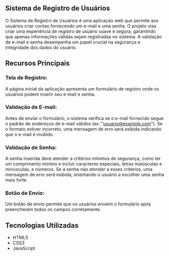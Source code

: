 ## Sistema de Registro de Usuários
O Sistema de Registro de Usuários é uma aplicação web que permite aos usuários criar contas fornecendo um e-mail e uma senha. O projeto visa criar uma experiência de registro de usuário suave e segura, garantindo que apenas informações válidas sejam registradas no sistema. A validação de e-mail e senha desempenha um papel crucial na segurança e integridade dos dados do usuário.

## Recursos Principais
### Tela de Registro: 
A página inicial da aplicação apresenta um formulário de registro onde os usuários podem inserir seu e-mail e senha.
### Validação de E-mail: 
Antes de enviar o formulário, o sistema verifica se o e-mail fornecido segue o padrão de endereços de e-mail válidos (ex: "usuario@example.com"). Se o formato estiver incorreto, uma mensagem de erro será exibida indicando que o e-mail é inválido.
### Validação de Senha: 
A senha inserida deve atender a critérios mínimos de segurança, como ter um comprimento mínimo e incluir caracteres especiais, letras maiúsculas e minúsculas, e números. Se a senha não atender a esses critérios, uma mensagem de erro será exibida, orientando o usuário a escolher uma senha mais forte.
### Botão de Envio: 
Um botão de envio permite que os usuários enviem o formulário após preencherem todos os campos corretamente.
## Tecnologias Utilizadas
<ul>
  <li>HTML5</li>
  <li>CSS3</li>
  <li>JavaScript</li>
</ul>


